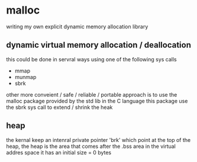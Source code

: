 # malloc
writing my own explicit dynamic memory allocation library 

## dynamic virtual memory allocation / deallocation
this could be done in servral ways using one of the following sys calls
  * mmap
  * munmap 
  * sbrk
  
other more conveient / safe / reliable / portable approach is to use the malloc package provided by the std lib in the C language
this package use the sbrk sys call to extend / shrink the heak

## heap
the kernal keep an intenral private pointer 'brk' which point at the top of the heap, 
the heap is the area that comes after the .bss area in the virtual addres space it has an initial size = 0 bytes

